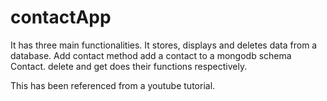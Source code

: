 # contactApp
It has three main functionalities.
It stores, displays and deletes data from a database.
Add contact method add a contact to a mongodb schema Contact.
delete and get does their functions respectively.












This has been referenced from a youtube tutorial.
